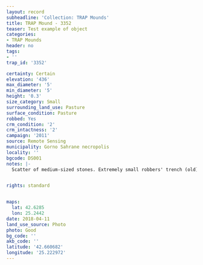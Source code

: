 ```yaml
---
layout: record
subheadline: 'Collection: TRAP Mounds'
title: TRAP Mound - 3352
teaser: Test example of object
categories:
- TRAP Mounds
header: no
tags:
- ''
trap_id: '3352'

certainty: Certain
elevation: '436'
max_diameter: '5'
min_diameter: '5'
height: '0.3'
size_category: Small
surrounding_land_use: Pasture
surface_condition: Pasture
robbed: Yes
crm_condition: '2'
crm_intactness: '2'
campaign: '2011'
source: Remote Sensing
municipality: Gorno Sahrane necropolis
locality: ''
bgcode: DS001
notes: |-
  Scatter of medium-sized stones. Extremely small robbers' trench (old).


rights: standard


maps:
  lat: 42.6285
  lon: 25.2442
date: 2018-04-11
land_use_source: Photo
photo: Good
bg_code: ''
akb_code: ''
latitude: '42.660682'
longitude: '25.222972'
---
```

